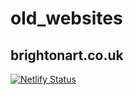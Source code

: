 # old_websites
## brightonart.co.uk
[![Netlify Status](https://api.netlify.com/api/v1/badges/663e8bfa-6642-47bc-94b0-de1b8a9f7399/deploy-status)](https://app.netlify.com/sites/brightonart/deploys)

